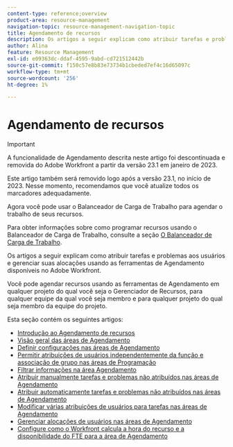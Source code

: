 ```yaml
---
content-type: reference;overview
product-area: resource-management
navigation-topic: resource-management-navigation-topic
title: Agendamento de recursos
description: Os artigos a seguir explicam como atribuir tarefas e problemas aos usuários e gerenciar suas alocações usando as ferramentas de Agendamento disponíveis no Adobe Workfront.
author: Alina
feature: Resource Management
exl-id: e09363dc-ddaf-4595-9abd-cd721512442b
source-git-commit: f150c57e8b83e73734b1cbeded7ef4c16d65097c
workflow-type: tm+mt
source-wordcount: '256'
ht-degree: 1%

---
```


# Agendamento de recursos

<!--
(SEE IF THERE ARE STILL ANY LINKS TO THIS:  ****LINKED TO THE PRODUCT FOR RESOURCE SCHEDULING AREAS) </p>
-->

>[!IMPORTANT]
>  
><span class="preview">A funcionalidade de Agendamento descrita neste artigo foi descontinuada e removida do Adobe Workfront a partir da versão 23.1 em janeiro de 2023.   </span>
>  
> <span class="preview"> Este artigo também será removido logo após a versão 23.1, no início de 2023. Nesse momento, recomendamos que você atualize todos os marcadores adequadamente. </span>
> 
><span class="preview"> Agora você pode usar o Balanceador de Carga de Trabalho para agendar o trabalho de seus recursos. </span>
>  
> <span class="preview">Para obter informações sobre como programar recursos usando o Balanceador de Carga de Trabalho, consulte a seção [O Balanceador de Carga de Trabalho](../../resource-mgmt/workload-balancer/workload-balancer.md). </span>
<!--  

>[!CAUTION] 
> 
> 
> <span class="preview">The information in this article refers to the Adobe Workfront's Scheduling tools. The Scheduling areas have been removed from the Preview environment and will be removed from the Production environment in **January 2023**.  </span> 
> <span class="preview"> Instead, you can schedule your resources in the Workload Balancer. </span> 
> 
>* <span class="preview"> For information about scheduling resources using the Workload Balancer, see the section [The Workload Balancer](../../resource-mgmt/workload-balancer/workload-balancer.md).</span> 
> 
>* <span class="preview"> For more information about the deprecation and removal of the Scheduling tools, see [Deprecation of Resource Scheduling tools in Adobe Workfront](../../resource-mgmt/resource-mgmt-overview/deprecate-resource-scheduling.md).</span> 

-->

Os artigos a seguir explicam como atribuir tarefas e problemas aos usuários e gerenciar suas alocações usando as ferramentas de Agendamento disponíveis no Adobe Workfront.

Você pode agendar recursos usando as ferramentas de Agendamento em qualquer projeto do qual você seja o Gerenciador de Recursos, para qualquer equipe da qual você seja membro e para qualquer projeto do qual seja membro da equipe do projeto.

Esta seção contém os seguintes artigos:

* [Introdução ao Agendamento de recursos](../../resource-mgmt/resource-scheduling/get-started-resource-scheduling.md)
* [Visão geral das áreas de Agendamento](../../resource-mgmt/resource-scheduling/overview-scheduling-areas.md)
* [Definir configurações nas áreas de Agendamento](../../resource-mgmt/resource-scheduling/configure-settings-scheduling-areas.md)
* [Permitir atribuições de usuários independentemente da função e associação de grupo nas áreas de Programação](../../resource-mgmt/resource-scheduling/assignments-regardless-of-role-or-group-scheduling-areas.md)
* [Filtrar informações na área Agendamento](../../resource-mgmt/resource-scheduling/filter-scheduling-area.md)
* [Atribuir manualmente tarefas e problemas não atribuídos nas áreas de Agendamento](../../resource-mgmt/resource-scheduling/manually-assign-items-scheduling-areas.md)
* [Atribuir automaticamente tarefas e problemas não atribuídos nas áreas de Agendamento](../../resource-mgmt/resource-scheduling/automatically-assign-items-scheduling-areas.md)
* [Modificar várias atribuições de usuários para tarefas nas áreas de Agendamento](../../resource-mgmt/resource-scheduling/modify-multipl-assignments-scheduling-areas.md)
* [Gerenciar alocações de usuários nas áreas de Agendamento](../../resource-mgmt/resource-scheduling/manage-allocations-scheduling-areas.md)
* [Configure como o Workfront calcula a hora do recurso e a disponibilidade do FTE para a área de Agendamento](../../resource-mgmt/resource-scheduling/calculate-hours-fte-scheduling-area.md)
